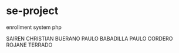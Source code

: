# se-project
enrollment system php


SAIREN CHRISTIAN BUERANO
PAULO BABADILLA
PAULO CORDERO
ROJANE TERRADO

